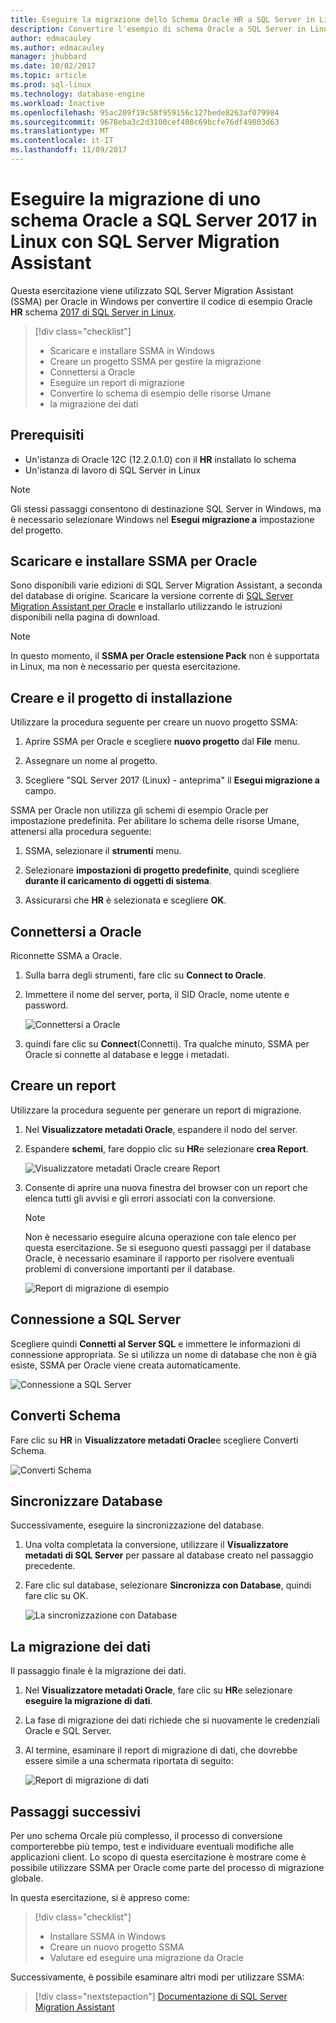 ```yaml
---
title: Eseguire la migrazione dello Schema Oracle HR a SQL Server in Linux | Documenti Microsoft
description: Convertire l'esempio di schema Oracle a SQL Server in Linux
author: edmacauley
ms.author: edmacauley
manager: jhubbard
ms.date: 10/02/2017
ms.topic: article
ms.prod: sql-linux
ms.technology: database-engine
ms.workload: Inactive
ms.openlocfilehash: 95ac209f19c58f959156c127bede8263af079984
ms.sourcegitcommit: 9678eba3c2d3100cef408c69bcfe76df49803d63
ms.translationtype: MT
ms.contentlocale: it-IT
ms.lasthandoff: 11/09/2017
---
```

# <a name="migrate-an-oracle-schema-to-sql-server-2017-on-linux-with-the-sql-server-migration-assistant"></a>Eseguire la migrazione di uno schema Oracle a SQL Server 2017 in Linux con SQL Server Migration Assistant

Questa esercitazione viene utilizzato SQL Server Migration Assistant (SSMA) per Oracle in Windows per convertire il codice di esempio Oracle **HR** schema [2017 di SQL Server in Linux](../../linux/sql-server-linux-overview.md).

> [!div class="checklist"]
> * Scaricare e installare SSMA in Windows
> * Creare un progetto SSMA per gestire la migrazione
> * Connettersi a Oracle
> * Eseguire un report di migrazione
> * Convertire lo schema di esempio delle risorse Umane
> * la migrazione dei dati

## <a name="prerequisites"></a>Prerequisiti

- Un'istanza di Oracle 12C (12.2.0.1.0) con il **HR** installato lo schema
- Un'istanza di lavoro di SQL Server in Linux

> [!NOTE]
> Gli stessi passaggi consentono di destinazione SQL Server in Windows, ma è necessario selezionare Windows nel **Esegui migrazione a** impostazione del progetto.

## <a name="download-and-install-ssma-for-oracle"></a>Scaricare e installare SSMA per Oracle

Sono disponibili varie edizioni di SQL Server Migration Assistant, a seconda del database di origine.  Scaricare la versione corrente di [SQL Server Migration Assistant per Oracle](http://aka.ms/ssmafororacle) e installarlo utilizzando le istruzioni disponibili nella pagina di download.

> [!NOTE]
> In questo momento, il **SSMA per Oracle estensione Pack** non è supportata in Linux, ma non è necessario per questa esercitazione.

## <a name="create-and-set-up-project"></a>Creare e il progetto di installazione

Utilizzare la procedura seguente per creare un nuovo progetto SSMA:

1. Aprire SSMA per Oracle e scegliere **nuovo progetto** dal **File** menu.

1. Assegnare un nome al progetto.

1. Scegliere "SQL Server 2017 (Linux) - anteprima" il **Esegui migrazione a** campo.

SSMA per Oracle non utilizza gli schemi di esempio Oracle per impostazione predefinita. Per abilitare lo schema delle risorse Umane, attenersi alla procedura seguente:

1. SSMA, selezionare il **strumenti** menu.

1. Selezionare **impostazioni di progetto predefinite**, quindi scegliere **durante il caricamento di oggetti di sistema**.

1. Assicurarsi che **HR** è selezionata e scegliere **OK**.

## <a name="connect-to-oracle"></a>Connettersi a Oracle

Riconnette SSMA a Oracle.

1. Sulla barra degli strumenti, fare clic su **Connect to Oracle**.

1. Immettere il nome del server, porta, il SID Oracle, nome utente e password.

   ![Connettersi a Oracle](./media/sql-server-linux-convert-from-oracle/ConnectToOracle.png)

1. quindi fare clic su **Connect**(Connetti). Tra qualche minuto, SSMA per Oracle si connette al database e legge i metadati.

## <a name="create-a-report"></a>Creare un report

Utilizzare la procedura seguente per generare un report di migrazione.

1. Nel **Visualizzatore metadati Oracle**, espandere il nodo del server.

1. Espandere **schemi**, fare doppio clic su **HR**e selezionare **crea Report**.

   ![Visualizzatore metadati Oracle creare Report](./media/sql-server-linux-convert-from-oracle/CreateReport.png)

1. Consente di aprire una nuova finestra del browser con un report che elenca tutti gli avvisi e gli errori associati con la conversione.

   > [!NOTE]
   > Non è necessario eseguire alcuna operazione con tale elenco per questa esercitazione. Se si eseguono questi passaggi per il database Oracle, è necessario esaminare il rapporto per risolvere eventuali problemi di conversione importanti per il database.

   ![Report di migrazione di esempio](./media/sql-server-linux-convert-from-oracle/SSMAReport.png)

## <a name="connect-to-sql-server"></a>Connessione a SQL Server

Scegliere quindi **Connetti al Server SQL** e immettere le informazioni di connessione appropriata.  Se si utilizza un nome di database che non è già esiste, SSMA per Oracle viene creata automaticamente.

![Connessione a SQL Server](./media/sql-server-linux-convert-from-oracle/ConnectToSQLServer.png)

## <a name="convert-schema"></a>Converti Schema

Fare clic su **HR** in **Visualizzatore metadati Oracle**e scegliere Converti Schema.

![Converti Schema](./media/sql-server-linux-convert-from-oracle/ConvertSchema.png)

## <a name="synchronize-database"></a>Sincronizzare Database

Successivamente, eseguire la sincronizzazione del database.

1. Una volta completata la conversione, utilizzare il **Visualizzatore metadati di SQL Server** per passare al database creato nel passaggio precedente.

1. Fare clic sul database, selezionare **Sincronizza con Database**, quindi fare clic su OK.

   ![La sincronizzazione con Database](./media/sql-server-linux-convert-from-oracle/SynchronizeWithDatabase.png)

## <a name="migrate-data"></a>La migrazione dei dati

Il passaggio finale è la migrazione dei dati.

1. Nel **Visualizzatore metadati Oracle**, fare clic su **HR**e selezionare **eseguire la migrazione di dati**.

1. La fase di migrazione dei dati richiede che si nuovamente le credenziali Oracle e SQL Server.

1. Al termine, esaminare il report di migrazione di dati, che dovrebbe essere simile a una schermata riportata di seguito:

   ![Report di migrazione di dati](./media/sql-server-linux-convert-from-oracle/DataMigrationReport.png)

## <a name="next-steps"></a>Passaggi successivi

Per uno schema Orcale più complesso, il processo di conversione comporterebbe più tempo, test e individuare eventuali modifiche alle applicazioni client. Lo scopo di questa esercitazione è mostrare come è possibile utilizzare SSMA per Oracle come parte del processo di migrazione globale.

In questa esercitazione, si è appreso come:
> [!div class="checklist"]
> * Installare SSMA in Windows
> * Creare un nuovo progetto SSMA
> * Valutare ed eseguire una migrazione da Oracle

Successivamente, è possibile esaminare altri modi per utilizzare SSMA:

> [!div class="nextstepaction"]
>[Documentazione di SQL Server Migration Assistant](../sql-server-migration-assistant.md)
